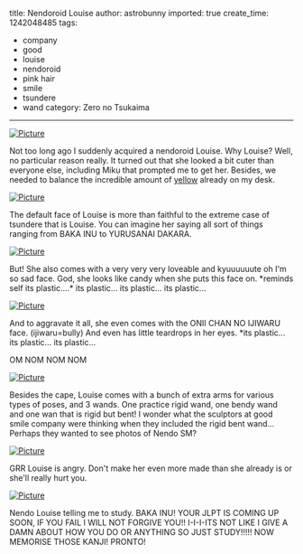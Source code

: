 title: Nendoroid Louise
author: astrobunny
imported: true
create_time: 1242048485
tags:
- company
- good
- louise
- nendoroid
- pink hair
- smile
- tsundere
- wand
category: Zero no Tsukaima
---
 [![](wp-uploads/2009/05/wpid-100-6343-500x375.jpg "Picture")](/images/wp-uploads/2009/05/wpid-100-6343.jpg)  
  
Not too long ago I suddenly acquired a nendoroid Louise. Why Louise? Well, no particular reason really. It turned out that she looked a bit cuter than everyone else, including Miku that prompted me to get her. Besides, we needed to balance the incredible amount of [yellow](http://www.astrobunny.net/2008/12/23/kagamine-rin/) already on my desk.  
<!--more-->  
 [![](wp-uploads/2009/05/wpid-100-6351-500x375.jpg "Picture")](/images/wp-uploads/2009/05/wpid-100-6351.jpg)  
  
The default face of Louise is more than faithful to the extreme case of tsundere that is Louise. You can imagine her saying all sort of things ranging from BAKA INU to YURUSANAI DAKARA.  
  
 [![](wp-uploads/2009/05/wpid-100-6354-500x375.jpg "Picture")](/images/wp-uploads/2009/05/wpid-100-6354.jpg)  
  
But! She also comes with a very very very loveable and kyuuuuuute oh I'm so sad face. God, she looks like candy when she puts this face on. \*reminds self its plastic....\* its plastic... its plastic... its plastic...  
  
 [![](wp-uploads/2009/05/wpid-100-6355-500x375.jpg "Picture")](/images/wp-uploads/2009/05/wpid-100-6355.jpg)  
  
And to aggravate it all, she even comes with the ONII CHAN NO IJIWARU face. (ijiwaru=bully) And even has little teardrops in her eyes. \*its plastic... its plastic... its plastic...  
  
OM NOM NOM NOM  
  
 [![](wp-uploads/2009/05/wpid-100-6356-500x375.jpg "Picture")](/images/wp-uploads/2009/05/wpid-100-6356.jpg)  
  
Besides the cape, Louise comes with a bunch of extra arms for various types of poses, and 3 wands. One practice rigid wand, one bendy wand and one wan that is rigid but bent! I wonder what the sculptors at good smile company were thinking when they included the rigid bent wand... Perhaps they wanted to see photos of Nendo SM?  
  
 [![](wp-uploads/2009/05/wpid-100-6358-500x375.jpg "Picture")](/images/wp-uploads/2009/05/wpid-100-6358.jpg)  
  
GRR Louise is angry. Don't make her even more made than she already is or she'll really hurt you.  
  
 [![](wp-uploads/2009/05/wpid-100-6359-500x375.jpg "Picture")](/images/wp-uploads/2009/05/wpid-100-6359.jpg)  
  
Nendo Louise telling me to study. BAKA INU! YOUR JLPT IS COMING UP SOON, IF YOU FAIL I WILL NOT FORGIVE YOU!! I-I-I-ITS NOT LIKE I GIVE A DAMN ABOUT HOW YOU DO OR ANYTHING SO JUST STUDY!!!!! NOW MEMORISE THOSE KANJI! PRONTO!